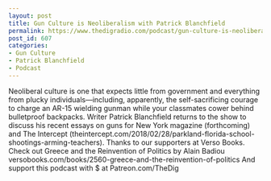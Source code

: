 ```yaml
---
layout: post
title: Gun Culture is Neoliberalism with Patrick Blanchfield
permalink: https://www.thedigradio.com/podcast/gun-culture-is-neoliberalism-with-patrick-blanchfield/index.html
post_id: 607
categories: 
- Gun Culture
- Patrick Blanchfield
- Podcast
---
```


Neoliberal culture is one that expects little from government and everything from plucky individuals—including, apparently, the self-sacrificing courage to charge an AR-15 wielding gunman while your classmates cower behind bulletproof backpacks. Writer Patrick Blanchfield returns to the show to discuss his recent essays on guns for New York magazine (forthcoming) and The Intercept (theintercept.com/2018/02/28/parkland-florida-school-shootings-arming-teachers). Thanks to our supporters at Verso Books. Check out Greece and the Reinvention of Politics by Alain Badiou versobooks.com/books/2560-greece-and-the-reinvention-of-politics And support this podcast with $ at Patreon.com/TheDig